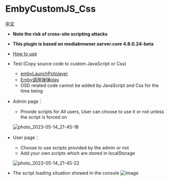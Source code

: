 # EmbyCustomJS_Css

[中文](README.md)
- **Note the risk of cross-site scripting attacks**
- **This plugin is based on mediabrowser.server.core 4.8.0.24-beta**
- [How to use](src/README_EN.md)
- Test (Copy source code to custom JavaScript or Css)
  - [embyLaunchPotplayer](https://greasyfork.org/zh-CN/scripts/459297-embylaunchpotplayer/code)
  - [Emby调用弹弹play](https://greasyfork.org/zh-CN/scripts/443916-emby%E8%B0%83%E7%94%A8%E5%BC%B9%E5%BC%B9play/code)
  - OSD related code cannot be added by JavaScript and Css for the time being

- Admin page：
  - Provide scripts for All users, User can choose to use it or not unless the script is forced on

  ![photo_2023-05-14_21-45-18](https://github.com/Shurelol/Emby.CustomCssJS/assets/16237201/274dc810-0fff-4d0c-9fe0-33cbba5fbf4f)

  

- User page：
  - Choose to use scripts provided by the admin or not
  - Add your own scripts which are stored in localStorage

  ![photo_2023-05-14_21-45-22](https://github.com/Shurelol/Emby.CustomCssJS/assets/16237201/1d89c3d4-a393-448e-8c4a-78c9d63bde65)

- The script loading situation showed in the console
  ![image](https://github.com/Shurelol/Emby.CustomCssJS/assets/16237201/0582e5a7-8539-4d4d-a360-7affe836f133)
